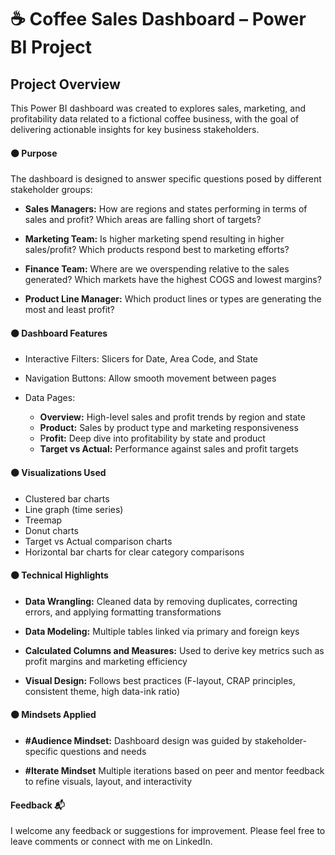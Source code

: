# ☕ Coffee Sales Dashboard – Power BI Project

## Project Overview
This Power BI dashboard was created to explores sales, marketing, and profitability data related to a fictional coffee business, with the goal of delivering actionable insights for key business stakeholders.

#### 🟤 Purpose
The dashboard is designed to answer specific questions posed by different stakeholder groups:

  - **Sales Managers:** How are regions and states performing in terms of sales and profit? Which areas are falling short of targets?

  - **Marketing Team:** Is higher marketing spend resulting in higher sales/profit? Which products respond best to marketing efforts?

  - **Finance Team:** Where are we overspending relative to the sales generated? Which markets have the highest COGS and lowest margins?

  - **Product Line Manager:** Which product lines or types are generating the most and least profit?

#### 🟤 Dashboard Features

 - Interactive Filters: Slicers for Date, Area Code, and State
 - Navigation Buttons: Allow smooth movement between pages
 - Data Pages:

   - **Overview:** High-level sales and profit trends by region and state
   - **Product:** Sales by product type and marketing responsiveness
   - P**rofit:** Deep dive into profitability by state and product
   - **Target vs Actual:** Performance against sales and profit targets

#### 🟤 Visualizations Used

  - Clustered bar charts
  - Line graph (time series)
  - Treemap
  - Donut charts
  - Target vs Actual comparison charts
  - Horizontal bar charts for clear category comparisons

#### 🟤 Technical Highlights
- **Data Wrangling:** Cleaned data by removing duplicates, correcting errors, and applying formatting transformations

- **Data Modeling:** Multiple tables linked via primary and foreign keys

- **Calculated Columns and Measures:** Used to derive key metrics such as profit margins and marketing efficiency

- **Visual Design:** Follows best practices (F-layout, CRAP principles, consistent theme, high data-ink ratio)

#### 🟤 Mindsets Applied
- **#Audience Mindset:** Dashboard design was guided by stakeholder-specific questions and needs

- **#Iterate Mindset** Multiple iterations based on peer and mentor feedback to refine visuals, layout, and interactivity



#### Feedback 📬 

I welcome any feedback or suggestions for improvement. Please feel free to leave comments or connect with me on LinkedIn.

